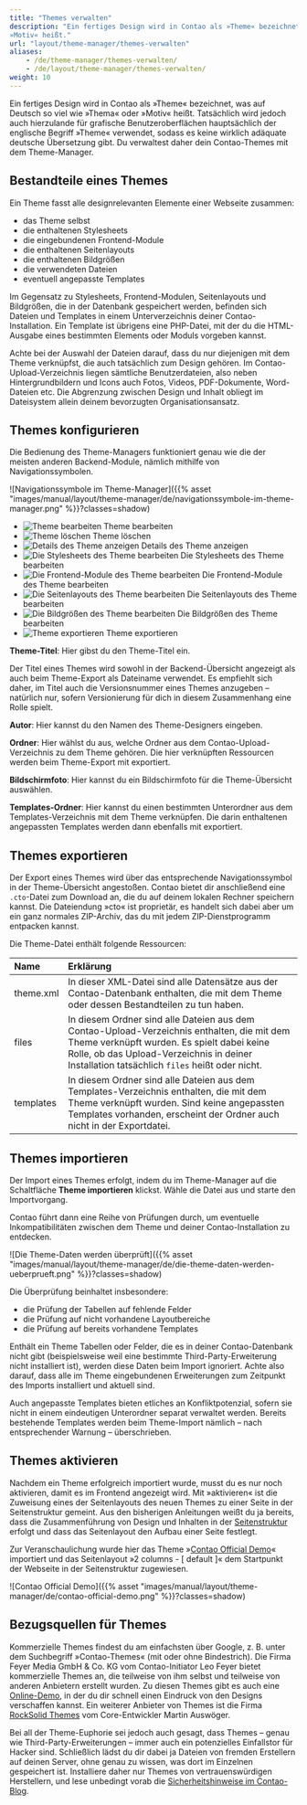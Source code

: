 ```yaml
---
title: "Themes verwalten"
description: "Ein fertiges Design wird in Contao als »Theme« bezeichnet, was auf Deutsch so viel wie »Thema« oder 
»Motiv« heißt."
url: "layout/theme-manager/themes-verwalten"
aliases:
    - /de/theme-manager/themes-verwalten/
    - /de/layout/theme-manager/themes-verwalten/
weight: 10
---
```


Ein fertiges Design wird in Contao als »Theme« bezeichnet, was auf Deutsch so viel wie »Thema« oder »Motiv« heißt. 
Tatsächlich wird jedoch auch hierzulande für grafische Benutzeroberflächen hauptsächlich der englische Begriff »Theme« 
verwendet, sodass es keine wirklich adäquate deutsche Übersetzung gibt. Du verwaltest daher dein Contao-Themes mit dem 
Theme-Manager.


## Bestandteile eines Themes

Ein Theme fasst alle designrelevanten Elemente einer Webseite zusammen:

- das Theme selbst
- die enthaltenen Stylesheets
- die eingebundenen Frontend-Module
- die enthaltenen Seitenlayouts
- die enthaltenen Bildgrößen
- die verwendeten Dateien
- eventuell angepasste Templates

Im Gegensatz zu Stylesheets, Frontend-Modulen, Seitenlayouts und Bildgrößen, die in der Datenbank gespeichert werden, 
befinden sich Dateien und Templates in einem Unterverzeichnis deiner Contao-Installation. Ein Template ist übrigens 
eine PHP-Datei, mit der du die HTML-Ausgabe eines bestimmten Elements oder Moduls vorgeben kannst.

Achte bei der Auswahl der Dateien darauf, dass du nur diejenigen mit dem Theme verknüpfst, die auch tatsächlich zum 
Design gehören. Im Contao-Upload-Verzeichnis liegen sämtliche Benutzerdateien, also neben Hintergrundbildern und Icons 
auch Fotos, Videos, PDF-Dokumente, Word-Dateien etc. Die Abgrenzung zwischen Design und Inhalt obliegt im Dateisystem 
allein deinem bevorzugten Organisationsansatz.


## Themes konfigurieren

Die Bedienung des Theme-Managers funktioniert genau wie die der meisten anderen Backend-Module, nämlich mithilfe von 
Navigationssymbolen.

![Navigationssymbole im Theme-Manager]({{% asset "images/manual/layout/theme-manager/de/navigationssymbole-im-theme-manager.png" %}}?classes=shadow)

- ![Theme bearbeiten](/de/icons/edit.svg?classes=icon) Theme bearbeiten
- ![Theme löschen](/de/icons/delete.svg?classes=icon) Theme löschen
- ![Details des Theme anzeigen](/de/icons/show.svg?classes=icon) Details des Theme anzeigen
- ![Die Stylesheets des Theme bearbeiten](/de/icons/css.svg?classes=icon) Die Stylesheets des Theme bearbeiten
- ![Die Frontend-Module des Theme bearbeiten](/de/icons/modules.svg?classes=icon) Die Frontend-Module des Theme 
bearbeiten
- ![Die Seitenlayouts des Theme bearbeiten](/de/icons/layout.svg?classes=icon) Die Seitenlayouts des Theme 
bearbeiten
- ![Die Bildgrößen des Theme bearbeiten](/de/icons/sizes.svg?classes=icon) Die Bildgrößen des Theme bearbeiten
- ![Theme exportieren](/de/icons/theme_export.svg?classes=icon) Theme exportieren

**Theme-Titel**: Hier gibst du den Theme-Titel ein.

Der Titel eines Themes wird sowohl in der Backend-Übersicht angezeigt als auch beim Theme-Export als Dateiname 
verwendet. Es empfiehlt sich daher, im Titel auch die Versionsnummer eines Themes anzugeben – natürlich nur, sofern 
Versionierung für dich in diesem Zusammenhang eine Rolle spielt.

**Autor**: Hier kannst du den Namen des Theme-Designers eingeben.

**Ordner**: Hier wählst du aus, welche Ordner aus dem Contao-Upload-Verzeichnis zu dem Theme gehören. Die hier 
verknüpften Ressourcen werden beim Theme-Export mit exportiert.

**Bildschirmfoto**: Hier kannst du ein Bildschirmfoto für die Theme-Übersicht auswählen.

**Templates-Ordner**: Hier kannst du einen bestimmten Unterordner aus dem Templates-Verzeichnis mit dem Theme 
verknüpfen. Die darin enthaltenen angepassten Templates werden dann ebenfalls mit exportiert.


## Themes exportieren

Der Export eines Themes wird über das entsprechende Navigationssymbol in der Theme-Übersicht angestoßen. Contao bietet 
dir anschließend eine `.cto`-Datei zum Download an, die du auf deinem lokalen Rechner speichern kannst. Die 
Dateiendung »cto« ist proprietär, es handelt sich dabei aber um ein ganz normales ZIP-Archiv, das du mit jedem 
ZIP-Dienstprogramm entpacken kannst.

Die Theme-Datei enthält folgende Ressourcen:

| Name       | Erklärung                                                                                           |
|:-----------|:----------------------------------------------------------------------------------------------------|
| theme.xml  | In dieser XML-Datei sind alle Datensätze aus der Contao-Datenbank enthalten, die mit dem Theme oder dessen Bestandteilen zu tun haben. |
| files      | In diesem Ordner sind alle Dateien aus dem Contao-Upload-Verzeichnis enthalten, die mit dem Theme verknüpft wurden. Es spielt dabei keine Rolle, ob das Upload-Verzeichnis in deiner Installation tatsächlich `files` heißt oder nicht. |
| templates  | In diesem Ordner sind alle Dateien aus dem Templates-Verzeichnis enthalten, die mit dem Theme verknüpft wurden. Sind keine angepassten Templates vorhanden, erscheint der Ordner auch nicht in der Exportdatei. |


## Themes importieren

Der Import eines Themes erfolgt, indem du im Theme-Manager auf die Schaltfläche **Theme importieren** klickst. Wähle 
die Datei aus und starte den Importvorgang.

Contao führt dann eine Reihe von Prüfungen durch, um eventuelle Inkompatibilitäten zwischen dem Theme und deiner 
Contao-Installation zu entdecken.

![Die Theme-Daten werden überprüft]({{% asset "images/manual/layout/theme-manager/de/die-theme-daten-werden-ueberprueft.png" %}}?classes=shadow)

Die Überprüfung beinhaltet insbesondere:

- die Prüfung der Tabellen auf fehlende Felder
- die Prüfung auf nicht vorhandene Layoutbereiche
- die Prüfung auf bereits vorhandene Templates

Enthält ein Theme Tabellen oder Felder, die es in deiner Contao-Datenbank nicht gibt (beispielsweise weil eine 
bestimmte Third-Party-Erweiterung nicht installiert ist), werden diese Daten beim Import ignoriert. Achte also darauf, 
dass alle im Theme eingebundenen Erweiterungen zum Zeitpunkt des Imports installiert und aktuell sind.

Auch angepasste Templates bieten etliches an Konfliktpotenzial, sofern sie nicht in einem eindeutigen Unterordner 
separat verwaltet werden. Bereits bestehende Templates werden beim Theme-Import nämlich – nach entsprechender Warnung – 
überschrieben.


## Themes aktivieren

Nachdem ein Theme erfolgreich importiert wurde, musst du es nur noch aktivieren, damit es im Frontend angezeigt wird. 
Mit »aktivieren« ist die Zuweisung eines der Seitenlayouts des neuen Themes zu einer Seite in der Seitenstruktur 
gemeint. Aus den bisherigen Anleitungen weißt du ja bereits, dass die Zusammenführung von Design und Inhalten in der 
[Seitenstruktur](../../seitenstruktur/seiten-konfigurieren/#layout-einstellungen) erfolgt und dass das Seitenlayout den 
Aufbau einer Seite festlegt.

Zur Veranschaulichung wurde hier das Theme »[Contao Official Demo](https://packagist.org/packages/contao/official-demo)« 
importiert und das Seitenlayout »2 columns - [ default ]« dem Startpunkt der Webseite in der Seitenstruktur zugewiesen.

![Contao Official Demo]({{% asset "images/manual/layout/theme-manager/de/contao-official-demo.png" %}}?classes=shadow)


## Bezugsquellen für Themes

Kommerzielle Themes findest du am einfachsten über Google, z. B. unter dem Suchbegriff »Contao-Themes« (mit oder ohne 
Bindestrich). Die Firma Feyer Media GmbH & Co. KG vom Contao-Initiator Leo Feyer bietet kommerzielle Themes an, die 
teilweise von ihm selbst und teilweise von anderen Anbietern erstellt wurden. Zu diesen Themes gibt es auch eine 
[Online-Demo](https://themes.contao.org/de/), in der du dir schnell einen Eindruck von den Designs verschaffen kannst. 
Ein weiterer Anbieter von Themes ist die Firma [RockSolid Themes](https://rocksolidthemes.com/de/contao/themes) vom 
Core-Entwickler Martin Auswöger.

Bei all der Theme-Euphorie sei jedoch auch gesagt, dass Themes – genau wie Third-Party-Erweiterungen – immer auch ein 
potenzielles Einfallstor für Hacker sind. Schließlich lädst du dir dabei ja Dateien von fremden Erstellern auf deinen 
Server, ohne genau zu wissen, was dort im Einzelnen gespeichert ist. Installiere daher nur Themes von vertrauenswürdigen
Herstellern, und lese unbedingt vorab die 
[Sicherheitshinweise im Contao-Blog](https://contao.org/de/news/sicherheitshinweise-zu-contao-themes.html).
